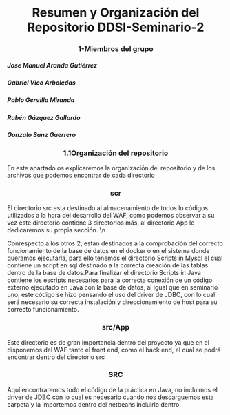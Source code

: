 <h1 align="center">Resumen y Organización del Repositorio DDSI-Seminario-2</h1>
<h3 align="center">1-Miembros del grupo</h3>
<h5 align="left">Jose Manuel Aranda Gutiérrez</h5>
<h5 align="left">Gabriel Vico Arboledas</h5>
<h5 align="left">Pablo Gervilla Miranda</h5>
<h5 align="left">Rubén Gázquez Gallardo</h5>
<h5 align="left">Gonzalo Sanz Guerrero</h5>
<h3 align="center">1.1Organización del repositorio</h3>
En este apartado os explicaremos la organización del repositorio y de los archivos que podemos encontrar de cada directorio
<h3 align="center">scr</h3>
El directorio src esta destinado al almacenamiento de todos lo códigos utilizados a la hora del desarrollo del WAF, como podemos observar a su vez este directorio contiene 3 directorios más, al directorio App le dedicaremos su propia sección. \n

Conrespecto a los otros 2, estan destinados a la comprobación del correcto funcionamiento de la base de datos en el docker o en el sistema donde queramos ejecutarla, para ello tenemos el directorio Scripts in Mysql el cual contiene un script en sql destinado a la correcta creación de las tablas dentro de la base de datos.Para finalizar el directorio Scripts in Java contiene los escripts necesarios para la correcta conexión de un código externo ejecutado en Java con la base de datos, al igual que en seminario uno, este código se hizo pensando el uso del driver de JDBC, con lo cual será necesario su correcta instalación y direccionamiento de host para su correcto funcionamiento.   

<h3 align="center">src/App</h3>
Este directorio es de gran importancia dentro del proyecto ya que en el disponemos del WAF tanto el front end, como el back end, el cual se podrá encontrar dentro del directorio src


<h3 align="center">SRC</h3>
Aquí encontraremos todo el código de la práctica en Java, no incluimos el driver de JDBC con lo cual es necesario cuando nos descarguemos esta carpeta y la importemos dentro del
netbeans incluirlo dentro.

